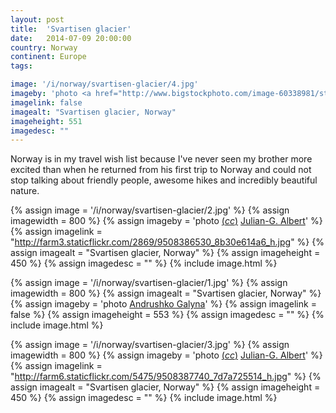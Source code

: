```yaml
---
layout: post
title:  'Svartisen glacier'
date:   2014-07-09 20:00:00
country: Norway
continent: Europe
tags:

image: '/i/norway/svartisen-glacier/4.jpg'
imageby: 'photo <a href="http://www.bigstockphoto.com/image-60338981/stock-photo-svartisen-glacier-in-norway">Andrushko Galyna</a>'
imagelink: false
imagealt: "Svartisen glacier, Norway"
imageheight: 551
imagedesc: ""
---
```

Norway is in my travel wish list because I've never seen my brother more excited than when he returned from his first trip to Norway and could not stop talking about friendly people, awesome hikes and incredibly beautiful nature.

<!-- img -->

{% assign image = '/i/norway/svartisen-glacier/2.jpg' %}
{% assign imagewidth = 800 %}
{% assign imageby = 'photo <a title="License: Attribution 2.0 Generic" href="https://creativecommons.org/licenses/by/2.0/">(<em>cc</em>)</a> <a href="http://www.flickr.com/photos/juliangalbert/">Julian-G. Albert</a>' %}
{% assign imagelink = "http://farm3.staticflickr.com/2869/9508386530_8b30e614a6_h.jpg" %}
{% assign imagealt = "Svartisen glacier, Norway" %}
{% assign imageheight = 450 %}
{% assign imagedesc = "" %}
{% include image.html %}

{% assign image = '/i/norway/svartisen-glacier/1.jpg' %}
{% assign imagewidth = 800 %}
{% assign imagealt = "Svartisen glacier, Norway" %}
{% assign imageby = 'photo <a href="http://www.bigstockphoto.com/image-62654582/stock-photo-svartisen-glacier-in-norway">Andrushko Galyna</a>' %}
{% assign imagelink = false %}
{% assign imageheight = 553 %}
{% assign imagedesc = "" %}
{% include image.html %}

{% assign image = '/i/norway/svartisen-glacier/3.jpg' %}
{% assign imagewidth = 800 %}
{% assign imageby = 'photo <a title="License: Attribution 2.0 Generic" href="https://creativecommons.org/licenses/by/2.0/">(<em>cc</em>)</a> <a href="http://www.flickr.com/photos/juliangalbert/">Julian-G. Albert</a>' %}
{% assign imagelink = "http://farm6.staticflickr.com/5475/9508387740_7d7a725514_h.jpg" %}
{% assign imagealt = "Svartisen glacier, Norway" %}
{% assign imageheight = 450 %}
{% assign imagedesc = "" %}
{% include image.html %}
